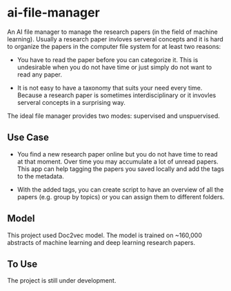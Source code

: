 # ai-file-manager

An AI file manager to manage the research papers (in the field of machine learning). Usually a research paper invloves serveral concepts and it is hard to organize the papers in the computer file system for at least two reasons:

* You have to read the paper before you can categorize it. This is undesirable when you do not have time or just simply do not want to read any paper.

* It is not easy to have a taxonomy that suits your need every time. Because a research paper is sometimes interdisciplinary or it invovles serveral concepts in a surprising way.

The ideal file manager provides two modes: supervised and unspuervised.

## Use Case

* You find a new research paper online but you do not have time to read at that moment. Over time you may accumulate a lot of unread papers. This app can help tagging the papers you saved locally and add the tags to the metadata.

* With the added tags, you can create script to have an overview of all the papers (e.g. group by topics) or you can assign them to different folders.

## Model

This project used Doc2vec model. The model is trained on ~160,000 abstracts of machine learning and deep learning research papers.

## To Use

The project is still under development.
